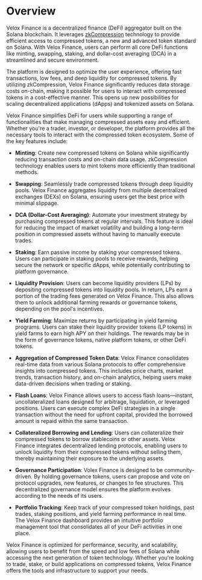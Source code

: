 # Overview

Velox Finance is a decentralized finance (DeFi) aggregator built on the Solana blockchain. It leverages [zkCompression](https://www.zkcompression.com/) technology to provide efficient access to compressed tokens, a new and advanced token standard on Solana. With Velox Finance, users can perform all core DeFi functions like minting, swapping, staking, and dollar-cost averaging (DCA) in a streamlined and secure environment.

The platform is designed to optimize the user experience, offering fast transactions, low fees, and deep liquidity for compressed tokens. By utilizing zkCompression, Velox Finance significantly reduces data storage costs on-chain, making it possible for users to interact with compressed tokens in a cost-effective manner. This opens up new possibilities for scaling decentralized applications (dApps) and tokenized assets on Solana.

Velox Finance simplifies DeFi for users while supporting a range of functionalities that make managing compressed assets easy and efficient. Whether you're a trader, investor, or developer, the platform provides all the necessary tools to interact with the compressed token ecosystem. Some of the key features include:

- **Minting**: Create new compressed tokens on Solana while significantly reducing transaction costs and on-chain data usage. zkCompression technology enables users to mint tokens more efficiently than traditional methods.

- **Swapping**: Seamlessly trade compressed tokens through deep liquidity pools. Velox Finance aggregates liquidity from multiple decentralized exchanges (DEXs) on Solana, ensuring users get the best price with minimal slippage.

- **DCA (Dollar-Cost Averaging)**: Automate your investment strategy by purchasing compressed tokens at regular intervals. This feature is ideal for reducing the impact of market volatility and building a long-term position in compressed assets without having to manually execute trades.

- **Staking**: Earn passive income by staking your compressed tokens. Users can participate in staking pools to receive rewards, helping secure the network or specific dApps, while potentially contributing to platform governance.

- **Liquidity Provision**: Users can become liquidity providers (LPs) by depositing compressed tokens into liquidity pools. In return, LPs earn a portion of the trading fees generated on Velox Finance. This also allows them to unlock additional farming rewards or governance tokens, depending on the pool's incentives.

- **Yield Farming**: Maximize returns by participating in yield farming programs. Users can stake their liquidity provider tokens (LP tokens) in yield farms to earn high APY on their holdings. The rewards may be in the form of governance tokens, native platform tokens, or other DeFi tokens.

- **Aggregation of Compressed Token Data**: Velox Finance consolidates real-time data from various Solana protocols to offer comprehensive insights into compressed tokens. This includes price charts, market trends, transaction history, and on-chain analytics, helping users make data-driven decisions when trading or staking.

- **Flash Loans**: Velox Finance allows users to access flash loans—instant, uncollateralized loans designed for arbitrage, liquidation, or leveraged positions. Users can execute complex DeFi strategies in a single transaction without the need for upfront capital, provided the borrowed amount is repaid within the same transaction.

- **Collateralized Borrowing and Lending**: Users can collateralize their compressed tokens to borrow stablecoins or other assets. Velox Finance integrates decentralized lending protocols, enabling users to unlock liquidity from their compressed tokens without selling them, thereby maintaining their exposure to the underlying assets.

- **Governance Participation**: Volex Finance is designed to be community-driven. By holding governance tokens, users can propose and vote on protocol upgrades, new features, or changes to fee structures. This decentralized governance model ensures the platform evolves according to the needs of its users.

- **Portfolio Tracking**: Keep track of your compressed token holdings, past trades, staking positions, and yield farming performance in real time. The Velox Finance dashboard provides an intuitive portfolio management tool that consolidates all of your DeFi activities in one place.

Velox Finance is optimized for performance, security, and scalability, allowing users to benefit from the speed and low fees of Solana while accessing the next generation of token technology. Whether you're looking to trade, stake, or build applications on compressed tokens, Velox Finance offers the tools and infrastructure to support your needs.
